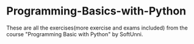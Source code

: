 # Programming-Basics-with-Python
These are all the exercises(more exercise and exams included) from the course "Programming Basic with Python" by SoftUnni.
